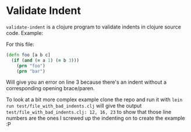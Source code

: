 Validate Indent
===============

`validate-indent` is a clojure program to validate indents in clojure source code. Example:

For this file:

```clojure
(defn foo [a b c]
  (if (and (= a 1) (= b 3)))
    (prn "foo")
    (prn "bar")
```

Will give you an error on line 3 because there's an indent without a corresponding opening brace/paren.


To look at a bit more complex example clone the repo and run it with `lein run test/file_with_bad_indents.clj` will give the output `test/file_with_bad_indents.clj: 12, 16, 23` to show that those line numbers are the ones I screwed up the indenting on to create the example :P
